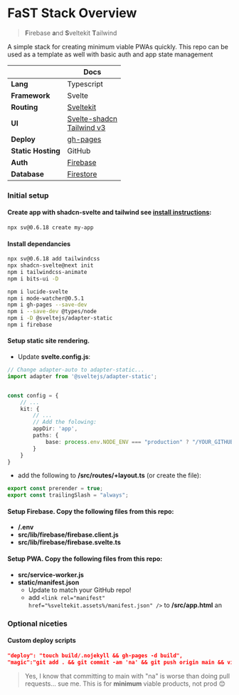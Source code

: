# FaST Stack Overview
> **F**irebase **a**nd **S**veltekit **T**ailwind

A simple stack for creating minimum viable PWAs quickly. This repo can be used as a template as well with basic auth and app state management

|   | Docs  |
|-|-|
**Lang** | Typescript
**Framework** | Svelte 
**Routing** | [Sveltekit](https://svelte.dev/docs/kit/creating-a-project) 
**UI**   | [Svelte-shadcn](https://next.shadcn-svelte.com/docs/installation/sveltekit)<br>[Tailwind v3](https://v3.tailwindcss.com/docs/installation)
**Deploy** | [gh-pages](https://github.com/tschaub/gh-pages)
**Static Hosting** | GitHub
**Auth** | [Firebase](https://firebase.google.com/docs/auth)
**Database** | [Firestore](https://firebase.google.com/docs/firestore/quickstart)


### Initial setup
#### Create app with shadcn-svelte and tailwind see [install instructions](https://next.shadcn-svelte.com/docs/installation/sveltekit):
```bash
npx sv@0.6.18 create my-app
```
#### Install dependancies
```bash
npx sv@0.6.18 add tailwindcss
npx shadcn-svelte@next init
npm i tailwindcss-animate
npm i bits-ui -D

npm i lucide-svelte
npm i mode-watcher@0.5.1
npm i gh-pages --save-dev
npm i --save-dev @types/node
npm i -D @sveltejs/adapter-static
npm i firebase
```

#### Setup static site rendering. 
 
- Update **svelte.config.js**:

```ts
// Change adapter-auto to adapter-static...
import adapter from '@sveltejs/adapter-static';


const config = {
    // ...
    kit: {
        // ...
        // Add the folowing:
        appDir: 'app',
        paths: {
            base: process.env.NODE_ENV === "production" ? "/YOUR_GITHUB_REPO" : "",
        }
    }
}
```

- add the following to **/src/routes/+layout.ts** (or create the file):

```ts
export const prerender = true;
export const trailingSlash = "always";
```

#### Setup Firebase. Copy the following files from this repo:
- **/.env**
- **src/lib/firebase/firebase.client.js**
- **src/lib/firebase/firebase.svelte.ts**
    
#### Setup PWA. Copy the following files from this repo:
- **src/service-worker.js**
- **static/manifest.json** 
    - Update to match your GitHub repo!
    - add `<link rel="manifest" href="%sveltekit.assets%/manifest.json" />` to **/src/app.html** an
### Optional niceties
#### Custom deploy scripts
```json
"deploy": "touch build/.nojekyll && gh-pages -d build",
"magic":"git add . && git commit -am 'na' && git push origin main && vite build && touch build/.nojekyll && gh-pages -d build",
```

> Yes, I know that committing to main with "na" is worse than doing pull requests... sue me. This is for **minimum** viable products, not prod 😊